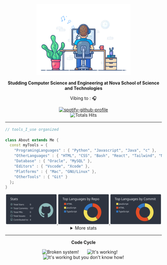 <div align ="center" width="50">

<img src = "https://github.com/RodrigoRafaelSantos7/RodrigoRafaelSantos7/blob/main/images/dev-working_rounded.gif" alt="" width="60%"/>

<p> <strong>Studding Computer Science and Engineering at<a style="text-decoration: none; color: inherit" href="https://www.fct.unl.pt"> Nova School of Science and Technologies</strong></a></p>
  
<p>Vibing to : 🎧</p>

[![spotify-github-profile](https://spotify-github-profile.vercel.app/api/view?uid=31kcf62lmnrglxj6o2hjz4q5tc4e&cover_image=true&theme=default&show_offline=true&background_color=ffffff&interchange=false&bar_color=53b14f&bar_color_cover=true)](https://spotify-github-profile.vercel.app/api/view?uid=31kcf62lmnrglxj6o2hjz4q5tc4e&redirect=true)
<br>
![Totals Hits](https://komarev.com/ghpvc/?username=rodrigorafaelsantos7&label=Profile%20views&color=5CA449&style=for-the-badge)
</div>

<hr></hr>

```dart
// tools_I_use organized

class About extends Me { 
  const myTools = {  
    "ProgramingLanguages" : { "Python", "Javascript", "Java", "c" },
    "OtherLanguages" : { "HTML", "CSS", "Bash", "React", "Tailwind", "Nodejs" },
    "Database" : { "Oracle", "MySQL" },
    "Editors" : { "Vscode", "Xcode" },
    "Platforms" : { "Mac", "GNU/Linux" },
    "OtherTools" : { "Git" }
  };
}
```
<div align="center" >
<a  href="https://github.com/RodrigoRafaelSantos7">
<img src="https://raw.githubusercontent.com/RodrigoRafaelSantos7/profile-summary-cards/master/profile-summary-card-output/nord_dark/3-stats.svg" width="32.5%">
<img src="https://raw.githubusercontent.com/RodrigoRafaelSantos7/profile-summary-cards/master/profile-summary-card-output/nord_dark/1-repos-per-language.svg" width="32.5%">
<img src="https://raw.githubusercontent.com/RodrigoRafaelSantos7/profile-summary-cards/master/profile-summary-card-output/nord_dark/2-most-commit-language.svg" width="32.5%">

</a>

<details>
  <summary>More stats</summary>
  
<img align="center" src="https://raw.githubusercontent.com/RodrigoRafaelSantos7/profile-summary-cards/master/profile-summary-card-output/nord_dark/0-profile-details.svg" >

</details>
  
<hr></hr>

**Code Cycle**<br>

<img src="https://raw.githubusercontent.com/Tarikul-Islam-Anik/Animated-Fluent-Emojis/master/Emojis/Smilies/Face%20with%20Spiral%20Eyes.png" width="10%" alt="Broken system!"/>
&nbsp;&nbsp;&nbsp;&nbsp;&nbsp;
<img src="https://raw.githubusercontent.com/Tarikul-Islam-Anik/Animated-Fluent-Emojis/master/Emojis/Smilies/Relieved%20Face.png" width="10%" alt="It's working!"/>
&nbsp;&nbsp;&nbsp;&nbsp;&nbsp;
<img src="https://raw.githubusercontent.com/Tarikul-Islam-Anik/Animated-Fluent-Emojis/master/Emojis/Smilies/Astonished%20Face.png" width="10%" alt="It's working but you don't know how!"/><br>


<!--img src="https://github.com/SP-XD/SP-XD/blob/main/images/this_page_is.gif?raw=true"  width="40%"/-->

</div>
